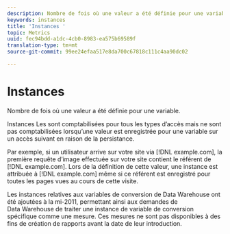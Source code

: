 ```yaml
---
description: Nombre de fois où une valeur a été définie pour une variable.
keywords: instances
title: 'Instances '
topic: Metrics
uuid: fec94bdd-a1dc-4cb0-8983-ea575b69589f
translation-type: tm+mt
source-git-commit: 99ee24efaa517e8da700c67818c111c4aa90dc02

---
```



# Instances

Nombre de fois où une valeur a été définie pour une variable.

Instances  Les sont comptabilisées pour tous les types d’accès mais ne sont pas comptabilisées lorsqu’une valeur est enregistrée pour une variable sur un accès suivant en raison de la persistance.

Par exemple, si un utilisateur arrive sur votre site via [!DNL example.com], la première requête d’image effectuée sur votre site contient le référent de [!DNL example.com]. Lors de la définition de cette valeur, une instance est attribuée à [!DNL example.com] même si ce référent est enregistré pour toutes les pages vues au cours de cette visite.

Les instances relatives aux variables de conversion de Data Warehouse ont été ajoutées à la mi-2011, permettant ainsi aux demandes de Data Warehouse de traiter une instance de variable de conversion spécifique comme une mesure. Ces mesures ne sont pas disponibles à des fins de création de rapports avant la date de leur introduction.
